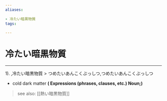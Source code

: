 ```yaml
---
aliases:
    
- 冷たい暗黒物質
tags:
    
---
```


# 冷たい暗黒物質
---
1).
,冷たい暗黒物質 > つめたいあんこくぶっしつ,つめたいあんこくぶっしつ

- cold dark matter
**( Expressions (phrases, clauses, etc.) Noun;)**
> see also:  [[熱い暗黒物質]]
            